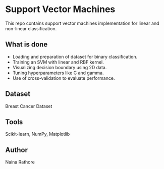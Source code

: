 # Support Vector Machines
This repo contains support vector machines implementation for linear and non-linear classification.

## What is done
- Loading and preparation of dataset for binary classification.
- Training an SVM with linear and RBF kernel.
- Visualizing decision boundary using 2D data.
- Tuning hyperparameters like C and gamma.
- Use of cross-validation to evaluate performance.

## Dataset 
Breast Cancer Dataset

## Tools
Scikit-learn, NumPy, Matplotlib

## Author
Naina Rathore
